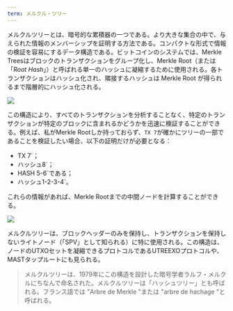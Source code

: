 ```yaml
---
term: メルクル・ツリー
---
```

メルクルツリーとは、暗号的な累積器の一つである。より大きな集合の中で、与えられた情報のメンバーシップを証明する方法である。コンパクトな形式で情報の検証を容易にするデータ構造である。ビットコインのシステムでは、Merkle Treesはブロックのトランザクションをグループ化し、Merkle Root（または「*Root Hash*」）と呼ばれる単一のハッシュに凝縮するために使用される。各トランザクションはハッシュ化され、隣接するハッシュは Merkle Root が得られるまで階層的にハッシュ化される。

![](../../dictionnaire/assets/1.webp)

この構造により、すべてのトランザクションを分析することなく、特定のトランザクションが特定のブロックに含まれるかどうかを迅速に検証することができる。例えば、私がMerkle Rootしか持っておらず、`TX 7`が確かにツリーの一部であることを検証したい場合、以下の証明だけが必要となる：


- TX 7`；
- ハッシュ8`；
- HASH 5-6`である；
- ハッシュ1-2-3-4`。

これらの情報があれば、Merkle Rootまでの中間ノードを計算することができる。

![](../../dictionnaire/assets/2.webp)

メルクルツリーは、ブロックヘッダーのみを保持し、トランザクションを保持しないライトノード（「SPV」として知られる）に特に使用される。この構造は、ノードのUTXOセットを凝縮できるプロトコルであるUTREEXOプロトコルや、MASTタップルートにも見られる。

> メルクルツリーは、1979年にこの構造を設計した暗号学者ラルフ・メルクルにちなんで命名された。メルクルツリーは「ハッシュツリー」とも呼ばれる。フランス語では "Arbre de Merkle "または "arbre de hachage "と呼ばれる。